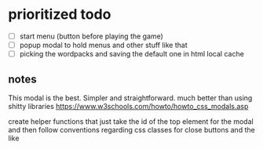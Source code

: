 # prioritized todo

- [ ] start menu (button before playing the game)
- [ ] popup modal to hold menus and other stuff like that
- [ ] picking the wordpacks and saving the default one in html local cache

## notes

This modal is the best. Simpler and straightforward. much better than using shitty libraries
https://www.w3schools.com/howto/howto_css_modals.asp

create helper functions that just take the id of the top element for the modal and then follow conventions regarding css classes for close buttons and the like